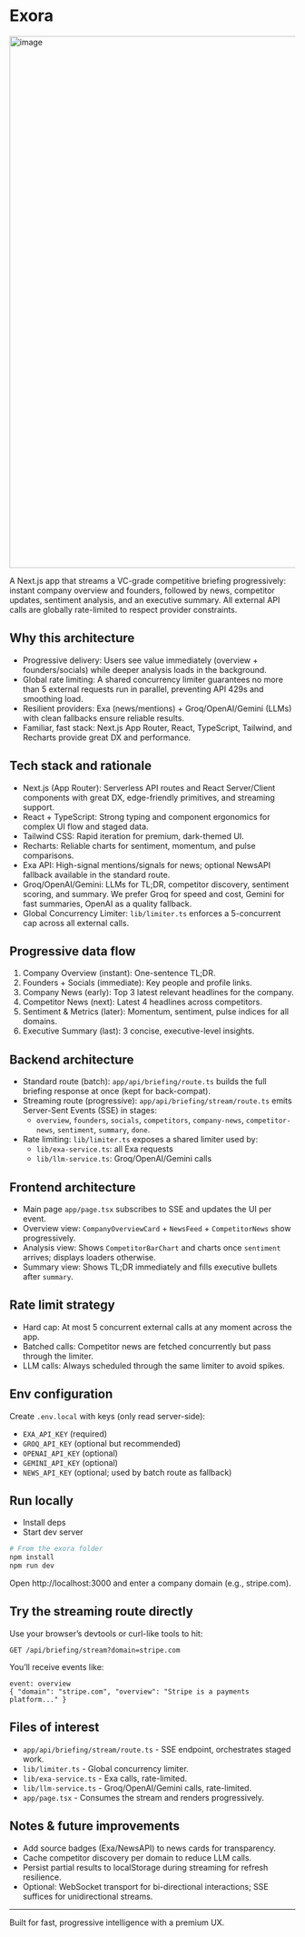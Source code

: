 # Exora 
<img width="1916" height="937" alt="image" src="https://github.com/user-attachments/assets/2e577a12-5331-4363-97f2-9c29ffe8dcd4" />

A Next.js app that streams a VC-grade competitive briefing progressively: instant company overview and founders, followed by news, competitor updates, sentiment analysis, and an executive summary. All external API calls are globally rate-limited to respect provider constraints.

## Why this architecture

- Progressive delivery: Users see value immediately (overview + founders/socials) while deeper analysis loads in the background.
- Global rate limiting: A shared concurrency limiter guarantees no more than 5 external requests run in parallel, preventing API 429s and smoothing load.
- Resilient providers: Exa (news/mentions) + Groq/OpenAI/Gemini (LLMs) with clean fallbacks ensure reliable results.
- Familiar, fast stack: Next.js App Router, React, TypeScript, Tailwind, and Recharts provide great DX and performance.

## Tech stack and rationale

- Next.js (App Router): Serverless API routes and React Server/Client components with great DX, edge-friendly primitives, and streaming support.
- React + TypeScript: Strong typing and component ergonomics for complex UI flow and staged data.
- Tailwind CSS: Rapid iteration for premium, dark-themed UI.
- Recharts: Reliable charts for sentiment, momentum, and pulse comparisons.
- Exa API: High-signal mentions/signals for news; optional NewsAPI fallback available in the standard route.
- Groq/OpenAI/Gemini: LLMs for TL;DR, competitor discovery, sentiment scoring, and summary. We prefer Groq for speed and cost, Gemini for fast summaries, OpenAI as a quality fallback.
- Global Concurrency Limiter: `lib/limiter.ts` enforces a 5-concurrent cap across all external calls.

## Progressive data flow

1. Company Overview (instant): One-sentence TL;DR.
2. Founders + Socials (immediate): Key people and profile links.
3. Company News (early): Top 3 latest relevant headlines for the company.
4. Competitor News (next): Latest 4 headlines across competitors.
5. Sentiment & Metrics (later): Momentum, sentiment, pulse indices for all domains.
6. Executive Summary (last): 3 concise, executive-level insights.

## Backend architecture

- Standard route (batch): `app/api/briefing/route.ts` builds the full briefing response at once (kept for back-compat).
- Streaming route (progressive): `app/api/briefing/stream/route.ts` emits Server-Sent Events (SSE) in stages:
	- `overview`, `founders`, `socials`, `competitors`, `company-news`, `competitor-news`, `sentiment`, `summary`, `done`.
- Rate limiting: `lib/limiter.ts` exposes a shared limiter used by:
	- `lib/exa-service.ts`: all Exa requests
	- `lib/llm-service.ts`: Groq/OpenAI/Gemini calls

## Frontend architecture

- Main page `app/page.tsx` subscribes to SSE and updates the UI per event.
- Overview view: `CompanyOverviewCard` + `NewsFeed` + `CompetitorNews` show progressively.
- Analysis view: Shows `CompetitorBarChart` and charts once `sentiment` arrives; displays loaders otherwise.
- Summary view: Shows TL;DR immediately and fills executive bullets after `summary`.

## Rate limit strategy

- Hard cap: At most 5 concurrent external calls at any moment across the app.
- Batched calls: Competitor news are fetched concurrently but pass through the limiter.
- LLM calls: Always scheduled through the same limiter to avoid spikes.

## Env configuration

Create `.env.local` with keys (only read server-side):

- `EXA_API_KEY` (required)
- `GROQ_API_KEY` (optional but recommended)
- `OPENAI_API_KEY` (optional)
- `GEMINI_API_KEY` (optional)
- `NEWS_API_KEY` (optional; used by batch route as fallback)

## Run locally

- Install deps
- Start dev server

```powershell
# From the exora folder
npm install
npm run dev
```

Open http://localhost:3000 and enter a company domain (e.g., stripe.com).

## Try the streaming route directly

Use your browser’s devtools or curl-like tools to hit:

```
GET /api/briefing/stream?domain=stripe.com
```

You’ll receive events like:

```
event: overview
{ "domain": "stripe.com", "overview": "Stripe is a payments platform..." }
```

## Files of interest

- `app/api/briefing/stream/route.ts` - SSE endpoint, orchestrates staged work.
- `lib/limiter.ts` - Global concurrency limiter.
- `lib/exa-service.ts` - Exa calls, rate-limited.
- `lib/llm-service.ts` - Groq/OpenAI/Gemini calls, rate-limited.
- `app/page.tsx` - Consumes the stream and renders progressively.

## Notes & future improvements

- Add source badges (Exa/NewsAPI) to news cards for transparency.
- Cache competitor discovery per domain to reduce LLM calls.
- Persist partial results to localStorage during streaming for refresh resilience.
- Optional: WebSocket transport for bi-directional interactions; SSE suffices for unidirectional streams.

---

Built for fast, progressive intelligence with a premium UX.
